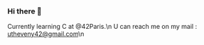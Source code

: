 ### Hi there 👋

Currently learning C at @42Paris.\n
U can reach me on my mail : utheveny42@gmail.com\n
